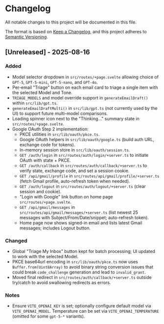 # Changelog

All notable changes to this project will be documented in this file.

The format is based on [Keep a Changelog](https://keepachangelog.com/en/1.1.0/),
and this project adheres to [Semantic Versioning](https://semver.org/spec/v2.0.0.html).

## [Unreleased] - 2025-08-16

### Added
- Model selector dropdown in `src/routes/+page.svelte` allowing choice of `GPT-5`, `GPT-5-mini`, `GPT-5-nano`, and `GPT-4o`.
- Per-email "Triage" button on each email card to triage a single item with the selected Model and Tone.
- `TRIAGE_MODELS` and model override support in `generateEmailDraft()` within `src/lib/gpt.ts`.
- `generateEmailDraftMulti()` in `src/lib/gpt.ts` (not currently used by the UI) to support future multi-model comparisons.
- Loading spinner icon next to the "Thinking..." summary state in `src/routes/+page.svelte`.
- Google OAuth Step 2 implementation:
  - PKCE utilities in `src/lib/oauth/pkce.ts`.
  - Google OAuth helpers in `src/lib/oauth/google.ts` (build auth URL, exchange code for tokens).
  - In-memory session store in `src/lib/oauth/session.ts`.
  - `GET /auth/login` in `src/routes/auth/login/+server.ts` to initiate OAuth with state + PKCE.
  - `GET /auth/callback` in `src/routes/auth/callback/+server.ts` to verify state, exchange code, and set a session cookie.
  - `GET /api/gmail/profile` in `src/routes/api/gmail/profile/+server.ts` (fetch Gmail profile, auto-refresh token when needed).
  - `GET /auth/logout` in `src/routes/auth/logout/+server.ts` (clear session and cookie).
  - "Login with Google" link button on home page `src/routes/+page.svelte`.
  - `GET /api/gmail/messages` in `src/routes/api/gmail/messages/+server.ts` (list newest 25 messages with Subject/From/Date/snippet; auto-refresh token).
  - Home page now shows signed-in email and lists latest Gmail messages; includes Logout button.

### Changed
- Global "Triage My Inbox" button kept for batch processing; UI updated to work with the selected Model.
- PKCE base64url encoding in `src/lib/oauth/pkce.ts` now uses `Buffer.from(Uint8Array)` to avoid binary string conversion issues that could break `code_challenge` generation and lead to `invalid_grant`.
 - Moved final redirect in `src/routes/auth/callback/+server.ts` outside try/catch to avoid swallowing redirects as errors.

### Notes
- Ensure `VITE_OPENAI_KEY` is set; optionally configure default model via `VITE_OPENAI_MODEL`. Temperature can be set via `VITE_OPENAI_TEMPERATURE` (omitted for some `gpt-5-*` variants).
